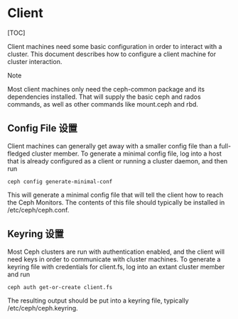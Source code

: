 # Client

[TOC]

Client machines need some basic configuration in order to interact with a cluster. This document describes how to configure a client machine for cluster interaction.

Note

Most client machines only need the ceph-common package and its dependencies installed. That will supply the basic ceph and rados commands, as well as other commands like mount.ceph and rbd.

## Config File 设置

Client machines can generally get away with a smaller config file than a full-fledged cluster member. To generate a minimal config file, log into a host that is already configured as a client or running a cluster daemon, and then run

```
ceph config generate-minimal-conf
```

This will generate a minimal config file that will tell the client how to reach the Ceph Monitors. The contents of this file should typically be installed in /etc/ceph/ceph.conf.

## Keyring 设置

Most Ceph clusters are run with authentication enabled, and the client will need keys in order to communicate with cluster machines. To generate a keyring file with credentials for client.fs, log into an extant cluster member and run

```
ceph auth get-or-create client.fs
```

The resulting output should be put into a keyring file, typically /etc/ceph/ceph.keyring.